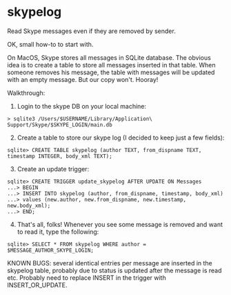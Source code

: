 skypelog
========

Read Skype messages even if they are removed by sender.

OK, small how-to to start with.

On MacOS, Skype stores all messages in SQLite database. The obvious idea is to create a table to store all messages
inserted in that table. When someone removes his message, the table with messages will be updated with an empty message.
But our copy won't. Hooray!

Walkthrough:

1. Login to the skype DB on your local machine:

```
> sqlite3 /Users/$USERNAME/Library/Application\ Support/Skype/$SKYPE_LOGIN/main.db
```

2. Create a table to store our skype log (I decided to keep just a few fields):

```
sqlite> CREATE TABLE skypelog (author TEXT, from_dispname TEXT, timestamp INTEGER, body_xml TEXT);
```

3. Create an update trigger:

```
sqlite> CREATE TRIGGER update_skypelog AFTER UPDATE ON Messages
...> BEGIN
...> INSERT INTO skypelog (author, from_dispname, timestamp, body_xml)
...> values (new.author, new.from_dispname, new.timestamp, new.body_xml);
...> END;
```

4. That's all, folks! Whenever you see some message is removed and want to read it, type the following:

```
sqlite> SELECT * FROM skypelog WHERE author = $MESSAGE_AUTHOR_SKYPE_LOGIN;
```

KNOWN BUGS: several identical entries per message are inserted in the skypelog table, probably due to status is updated 
after the message is read etc. Probably need to replace INSERT in the trigger with INSERT_OR_UPDATE.